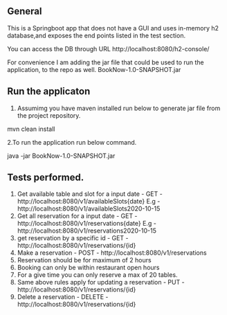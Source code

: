 ## General
    
This is a Springboot app that does not have a GUI and uses in-memory h2 database,and exposes the end points listed in the test section.

You can access the DB through URL http://localhost:8080/h2-console/

For convenience I am adding the jar file that could be used to run the application, to the repo as well. BookNow-1.0-SNAPSHOT.jar

## Run the applicaton
1. Assumimg you have maven installed run below to generate jar file from the project repository.

  mvn clean install
  
2.To run the application run below command.

java -jar BookNow-1.0-SNAPSHOT.jar


## Tests performed.
1. Get available table and slot for a input date - GET -  http://localhost:8080/v1/availableSlots{date} E.g - http://localhost:8080/v1/availableSlots2020-10-15
2. Get all reservation for a input date - GET -  http://localhost:8080/v1/reservations{date} E.g - http://localhost:8080/v1/reservations2020-10-15
3. get reservation by a specific id - GET - http://localhost:8080/v1/reservations/{id}
4. Make a reservation - POST - http://localhost:8080/v1/reservations 
5. Reservation should be for maximum of 2 hours
6. Booking can only be within restaurant open hours
7. For a give time you can only reserve a max of 20 tables.
8. Same above rules apply for updating a reservation  - PUT - http://localhost:8080/v1/reservations/{id} 
9. Delete a reservation - DELETE - http://localhost:8080/v1/reservations/{id}	
